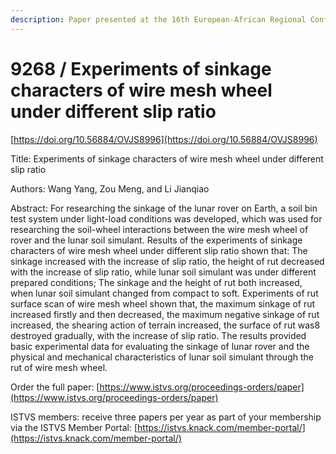 ```yaml
---
description: Paper presented at the 16th European-African Regional Conference of the ISTVS
---
```


# 9268 / Experiments of sinkage characters of wire mesh wheel under different slip ratio

[https://doi.org/10.56884/OVJS8996](https://doi.org/10.56884/OVJS8996)

Title: Experiments of sinkage characters of wire mesh wheel under different slip ratio

Authors: Wang Yang, Zou Meng, and Li Jianqiao

Abstract: For researching the sinkage of the lunar rover on Earth, a soil bin test system under light-load conditions was developed, which was used for researching the soil-wheel interactions between the wire mesh wheel of rover and the lunar soil simulant. Results of the experiments of sinkage characters of wire mesh wheel under different slip ratio shown that: The sinkage increased with the increase of slip ratio, the height of rut decreased with the increase of slip ratio, while lunar soil simulant was under different prepared conditions; The sinkage and the height of rut both increased, when lunar soil simulant changed from compact to soft. Experiments of rut surface scan of wire mesh wheel shown that, the maximum sinkage of rut increased firstly and then decreased, the maximum negative sinkage of rut increased, the shearing action of terrain increased, the surface of rut was8 destroyed gradually, with the increase of slip ratio. The results provided basic experimental data for evaluating the sinkage of lunar rover and the physical and mechanical characteristics of lunar soil simulant through the rut of wire mesh wheel.

Order the full paper: [https://www.istvs.org/proceedings-orders/paper](https://www.istvs.org/proceedings-orders/paper)

ISTVS members: receive three papers per year as part of your membership via the ISTVS Member Portal: [https://istvs.knack.com/member-portal/](https://istvs.knack.com/member-portal/)

